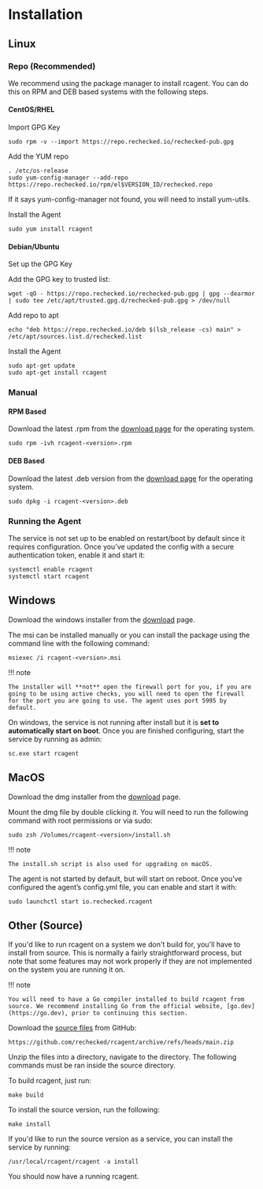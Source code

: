 # Installation


## Linux

### Repo (Recommended)

We recommend using the package manager to install rcagent. You can do this on RPM and DEB based systems with the following steps.

#### CentOS/RHEL

Import GPG Key

```
sudo rpm -v --import https://repo.rechecked.io/rechecked-pub.gpg
```

Add the YUM repo

```
. /etc/os-release
sudo yum-config-manager --add-repo https://repo.rechecked.io/rpm/el$VERSION_ID/rechecked.repo
```

If it says yum-config-manager not found, you will need to install yum-utils.

Install the Agent

```
sudo yum install rcagent
```

#### Debian/Ubuntu

Set up the GPG Key

Add the GPG key to trusted list:

```
wget -qO - https://repo.rechecked.io/rechecked-pub.gpg | gpg --dearmor | sudo tee /etc/apt/trusted.gpg.d/rechecked-pub.gpg > /dev/null
```

Add repo to apt

```
echo "deb https://repo.rechecked.io/deb $(lsb_release -cs) main" > /etc/apt/sources.list.d/rechecked.list
```

Install the Agent

```
sudo apt-get update
sudo apt-get install rcagent
```

### Manual

#### RPM Based

Download the latest .rpm from the [download page](https://rechecked.io/download/) for the operating system.

```
sudo rpm -ivh rcagent-<version>.rpm
```

#### DEB Based

Download the latest .deb version from the [download page](https://rechecked.io/download/) for the operating system.

```
sudo dpkg -i rcagent-<version>.deb
```

### Running the Agent

The service is not set up to be enabled on restart/boot by default since it requires configuration. Once you’ve updated the config with a secure authentication token, enable it and start it:

```
systemctl enable rcagent
systemctl start rcagent
```

## Windows

Download the windows installer from the [download](https://rechecked.io/download/) page.

The msi can be installed manually or you can install the package using the command line with the following command:

```
msiexec /i rcagent-<version>.msi 
```

!!! note
	
	The installer will **not** open the firewall port for you, if you are going to be using active checks, you will need to open the firewall for the port you are going to use. The agent uses port 5995 by default.

On windows, the service is not running after install but it is **set to automatically start on boot**. Once you are finished configuring, start the service by running as admin:

```
sc.exe start rcagent
```

## MacOS

Download the dmg installer from the [download](https://rechecked.io/download/) page.

Mount the dmg file by double clicking it. You will need to run the following command with root permissions or via sudo:

```
sudo zsh /Volumes/rcagent-<version>/install.sh
```

!!! note

	The install.sh script is also used for upgrading on macOS.

The agent is not started by default, but will start on reboot. Once you’ve configured the agent’s config.yml file, you can enable and start it with:

```
sudo launchctl start io.rechecked.rcagent
```

## Other (Source)

If you'd like to run rcagent on a system we don't build for, you'll have to install from source. This is normally a fairly straightforward process, but note that some features may not work properly if they are not implemented on the system you are running it on.

!!! note

	You will need to have a Go compiler installed to build rcagent from source. We recommend installing Go from the official website, [go.dev](https://go.dev), prior to continuing this section.

Download the [source files](https://github.com/rechecked/rcagent/archive/refs/heads/main.zip) from GitHub:
```
https://github.com/rechecked/rcagent/archive/refs/heads/main.zip
```

Unzip the files into a directory, navigate to the directory. The following commands must be ran inside the source directory.

To build rcagent, just run:

```
make build
```

To install the source version, run the following:

```
make install
```

If you'd like to run the source version as a service, you can install the service by running:

```
/usr/local/rcagent/rcagent -a install
```

You should now have a running rcagent.
